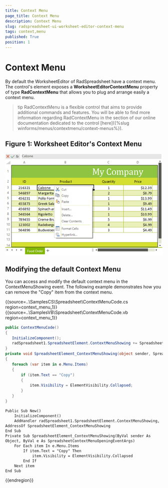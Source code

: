 ```yaml
---
title: Context Menu
page_title: Context Menu
description: Context Menu
slug: radspreadsheet-ui-worksheet-editor-context-menu
tags: context,menu
published: True
position: 1
---
```


# Context Menu

By default the WorksheetEditor of RadSpreadsheet have a context menu. The control's element exposes a __WorksheetEditorContextMenu__ property of type __RadContextMenu__ that allows you to plug and arrange easily a context menu.      

>tip RadContextMenu is a flexible control that aims to provide additional commands and features. You will be able to find more information regarding RadContextMenu in the section of our online documentation dedicated to the control [here]({%slug winforms/menus/contextmenu/context-menus%}).
        

## Figure 1: Worksheet Editor's Context Menu

![Rad Spreadsheet UI Worksheet Editor Context Menu 01](images/RadSpreadsheet_UI_Worksheet_Editor_Context_Menu_01.png)

## Modifying the default Context Menu

You can access and modify the default context menu in the ContextMenuShowing event. The following example demonstrates how you can remove the "Copy" item from the context menu.

{{source=..\SamplesCS\Spreadsheet\ContextMenuCode.cs region=context_menu_1}} 
{{source=..\SamplesVB\Spreadsheet\ContextMenuCode.vb region=context_menu_1}} 

 ````C#
public ContextMenuCode()
{
    InitializeComponent();
    radSpreadsheet1.SpreadsheetElement.ContextMenuShowing += SpreadsheetElement_ContextMenuShowing;
}
private void SpreadsheetElement_ContextMenuShowing(object sender, SpreadsheetContextMenuOpeningEventArgs e)
{
    foreach (var item in e.Menu.Items)
    {
        if (item.Text == "Copy")
        {
            item.Visibility = ElementVisibility.Collapsed;
        }
    }
}

````
````VB.NET
Public Sub New()
    InitializeComponent()
    AddHandler radSpreadsheet1.SpreadsheetElement.ContextMenuShowing, AddressOf SpreadsheetElement_ContextMenuShowing
End Sub
Private Sub SpreadsheetElement_ContextMenuShowing(ByVal sender As Object, ByVal e As SpreadsheetContextMenuOpeningEventArgs)
    For Each item In e.Menu.Items
        If item.Text = "Copy" Then
            item.Visibility = ElementVisibility.Collapsed
        End If
    Next item
End Sub

```` 
{{endregion}}
